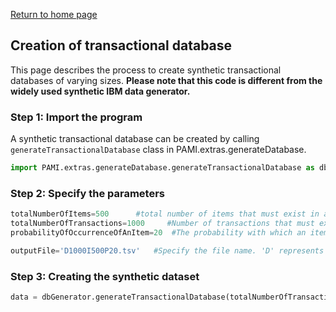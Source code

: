 [Return to home page](index.html)  

## Creation of transactional database

This page describes the process to create synthetic transactional databases of varying sizes. __Please note that this code is different from the widely used 
synthetic IBM data generator.__

### Step 1: Import the program
A synthetic transactional database can be created by calling `generateTransactionalDatabase` class in PAMI.extras.generateDatabase. 

```Python
import PAMI.extras.generateDatabase.generateTransactionalDatabase as dbGenerator
```
### Step 2: Specify the parameters

```Python
totalNumberOfItems=500      #total number of items that must exist in a database. Symbol used for this term is I
totalNumberOfTransactions=1000     #Number of transactions that must exist in a database. Symbol used for this term is D
probabilityOfOccurrenceOfAnItem=20  #The probability with which an item must occur in a transaction. The value ranges between 0 to 100. Symbol used for this term is P

outputFile='D1000I500P20.tsv'   #Specify the file name. 'D' represents the database size, 'I' represents the total number of items and 'P' represents the probability of occurrence of an item in a database
```
### Step 3: Creating the synthetic dataset

```Python
data = dbGenerator.generateTransactionalDatabase(totalNumberOfTransactions, totalNumberOfItems, probabilityOfOccurrenceOfAnItem, outputFile)
```
